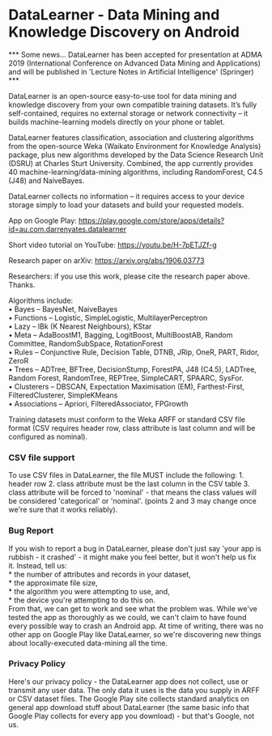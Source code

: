 # DataLearner - Data Mining and Knowledge Discovery on Android

*** Some news... DataLearner has been accepted for presentation at ADMA 2019 (International Conference on Advanced Data Mining and Applications) and will be published in 'Lecture Notes in Artificial Intelligence' (Springer) ***

DataLearner is an open-source easy-to-use tool for data mining and knowledge discovery from your own compatible training datasets. It’s fully self-contained, requires no external storage or network connectivity – it builds machine-learning models directly on your phone or tablet.

DataLearner features classification, association and clustering algorithms from the open-source Weka (Waikato Environment for Knowledge Analysis) package, plus new algorithms developed by the Data Science Research Unit (DSRU) at Charles Sturt University. Combined, the app currently provides 40 machine-learning/data-mining algorithms, including RandomForest, C4.5 (J48) and NaiveBayes.

DataLearner collects no information – it requires access to your device storage simply to load your datasets and build your requested models.

App on Google Play: https://play.google.com/store/apps/details?id=au.com.darrenyates.datalearner

Short video tutorial on YouTube: https://youtu.be/H-7pETJZf-g

Research paper on arXiv: https://arxiv.org/abs/1906.03773

Researchers: if you use this work, please cite the research paper above. Thanks.

Algorithms include:
<br>•	Bayes – BayesNet, NaiveBayes
<br>•	Functions – Logistic, SimpleLogistic, MultilayerPerceptron
<br>•	Lazy – IBk (K Nearest Neighbours), KStar
<br>•	Meta – AdaBoostM1, Bagging, LogitBoost, MultiBoostAB, Random Committee, RandomSubSpace, RotationForest
<br>•	Rules – Conjunctive Rule, Decision Table, DTNB, JRip, OneR, PART, Ridor, ZeroR
<br>•	Trees – ADTree, BFTree, DecisionStump, ForestPA, J48 (C4.5), LADTree, Random Forest, RandomTree, REPTree, SimpleCART, SPAARC, SysFor.
<br>•	Clusterers – DBSCAN, Expectation Maximisation (EM), Farthest-First, FilteredClusterer, SimpleKMeans
<br>•	Associations – Apriori, FilteredAssociator, FPGrowth

Training datasets must conform to the Weka ARFF or standard CSV file format (CSV requires header row, class attribute is last column and will be configured as nominal).

<H3>CSV file support</H3>
To use CSV files in DataLearner, the file MUST include the following:
1. header row
2. class attribute must be the last column in the CSV table
3. class attribute will be forced to 'nominal' - that means the class values will be considered 'categorical' or 'nominal'.
(points 2 and 3 may change once we're sure that it works reliably).

<H3>Bug Report</H3>
If you wish to report a bug in DataLearner, please don't just say 'your app is rubbish - it crashed' - it might make you feel better, but it won't help us fix it.
Instead, tell us: <br>* the number of attributes and records in your dataset, <br>* the approximate file size, <br>* the algorithm you were attempting to use, and,
<br>* the device you're attempting to do this on.
<br>From that, we can get to work and see what the problem was.
While we've tested the app as thoroughly as we could, we can't claim to have found every possible way to crash an Android app.
At time of writing, there was no other app on Google Play like DataLearner, so we're discovering new things about locally-executed data-mining all the time.

<H3>Privacy Policy</H3>
Here's our privacy policy - the DataLearner app does not collect, use or transmit any user data. The only data it uses is the data you supply in ARFF or CSV dataset files.
The Google Play site collects standard analytics on general app download stuff about DataLearner (the same basic info that Google Play collects for every app you download) - but that's Google, not us.
